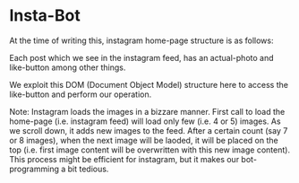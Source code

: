 # Insta-Bot

At the time of writing this, instagram home-page
structure is as follows:

Each post which we see in the instagram feed, has
an actual-photo and like-button among other things.

We exploit this DOM (Document Object Model) structure
here to access the like-button and perform our
operation.

Note: Instagram loads the images in a bizzare manner.
First call to load the home-page (i.e. instagram feed)
will load only few (i.e. 4 or 5) images. As we scroll
down, it adds new images to the feed.
After a certain count (say 7 or 8 images), when the
next image will be laoded, it will be placed on the
top (i.e. first image content will be overwritten with
this new image content).
This process might be efficient for instagram, but it
makes our bot-programming a bit tedious.
